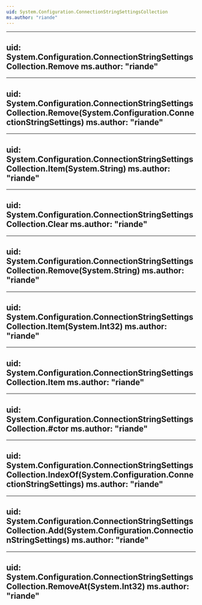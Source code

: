 ```yaml
---
uid: System.Configuration.ConnectionStringSettingsCollection
ms.author: "riande"
---
```


---
uid: System.Configuration.ConnectionStringSettingsCollection.Remove
ms.author: "riande"
---

---
uid: System.Configuration.ConnectionStringSettingsCollection.Remove(System.Configuration.ConnectionStringSettings)
ms.author: "riande"
---

---
uid: System.Configuration.ConnectionStringSettingsCollection.Item(System.String)
ms.author: "riande"
---

---
uid: System.Configuration.ConnectionStringSettingsCollection.Clear
ms.author: "riande"
---

---
uid: System.Configuration.ConnectionStringSettingsCollection.Remove(System.String)
ms.author: "riande"
---

---
uid: System.Configuration.ConnectionStringSettingsCollection.Item(System.Int32)
ms.author: "riande"
---

---
uid: System.Configuration.ConnectionStringSettingsCollection.Item
ms.author: "riande"
---

---
uid: System.Configuration.ConnectionStringSettingsCollection.#ctor
ms.author: "riande"
---

---
uid: System.Configuration.ConnectionStringSettingsCollection.IndexOf(System.Configuration.ConnectionStringSettings)
ms.author: "riande"
---

---
uid: System.Configuration.ConnectionStringSettingsCollection.Add(System.Configuration.ConnectionStringSettings)
ms.author: "riande"
---

---
uid: System.Configuration.ConnectionStringSettingsCollection.RemoveAt(System.Int32)
ms.author: "riande"
---
